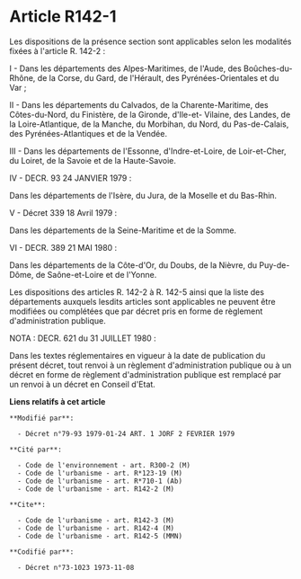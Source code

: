 # Article R142-1

Les dispositions de la présence section sont applicables selon les modalités fixées à l'article R. 142-2 :

I - Dans les départements des Alpes-Maritimes, de l'Aude, des Boûches-du-Rhône, de la Corse, du Gard, de l'Hérault, des
Pyrénées-Orientales et du Var ;

II - Dans les départements du Calvados, de la Charente-Maritime, des Côtes-du-Nord, du Finistère, de la Gironde, d'Ile-et-
Vilaine, des Landes, de la Loire-Atlantique, de la Manche, du Morbihan, du Nord, du Pas-de-Calais, des Pyrénées-Atlantiques
et de la Vendée.

III - Dans les départements de l'Essonne, d'Indre-et-Loire, de Loir-et-Cher, du Loiret, de la Savoie et de la Haute-Savoie.

IV - DECR. 93 24 JANVIER 1979 :

Dans les départements de l'Isère, du Jura, de la Moselle et du Bas-Rhin.

V - Décret 339 18 Avril 1979 :

Dans les départements de la Seine-Maritime et de la Somme.

VI - DECR. 389 21 MAI 1980 :

Dans les départements de la Côte-d'Or, du Doubs, de la Nièvre, du Puy-de-Dôme, de Saône-et-Loire et de l'Yonne.

Les dispositions des articles R. 142-2 à R. 142-5 ainsi que la liste des départements auxquels lesdits articles sont
applicables ne peuvent être modifiées ou complétées que par décret pris en forme de règlement d'administration publique.

NOTA : DECR. 621 du 31 JUILLET 1980 :

Dans les textes réglementaires en vigueur à la date de publication du présent décret, tout renvoi à un règlement
d'administration publique ou à un décret en forme de règlement d'administration publique est remplacé par un renvoi à un
décret en Conseil d'Etat.

**Liens relatifs à cet article**

	**Modifié par**:

	  - Décret n°79-93 1979-01-24 ART. 1 JORF 2 FEVRIER 1979

	**Cité par**:

	  - Code de l'environnement - art. R300-2 (M)
	  - Code de l'urbanisme - art. R*123-19 (M)
	  - Code de l'urbanisme - art. R*710-1 (Ab)
	  - Code de l'urbanisme - art. R142-2 (M)

	**Cite**:

	  - Code de l'urbanisme - art. R142-3 (M)
	  - Code de l'urbanisme - art. R142-4 (M)
	  - Code de l'urbanisme - art. R142-5 (MMN)

	**Codifié par**:

	  - Décret n°73-1023 1973-11-08

